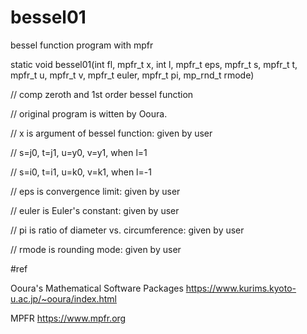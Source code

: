 # bessel01

bessel function program with mpfr

static void bessel01(int fl, mpfr_t x, int l, mpfr_t eps, mpfr_t s, mpfr_t t, mpfr_t u, mpfr_t v, 
mpfr_t euler, mpfr_t pi, mp_rnd_t rmode)

//  comp zeroth and 1st order bessel function

//  original program is witten by Ooura.

//  x is argument of bessel function: given by user

//  s=j0, t=j1, u=y0, v=y1, when l=1

//  s=i0, t=i1, u=k0, v=k1, when l=-1

//  eps is convergence limit: given by user

//  euler is Euler's constant: given by user

//  pi is ratio of diameter vs. circumference: given by user

//  rmode is rounding mode: given by user



#ref 

Ooura's Mathematical Software Packages https://www.kurims.kyoto-u.ac.jp/~ooura/index.html

MPFR https://www.mpfr.org
